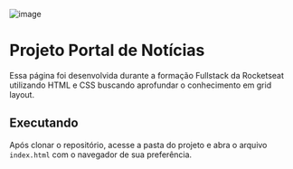 ![image](https://github.com/user-attachments/assets/c534f82e-ea2f-4874-b583-19ce5cd4ad44)

# Projeto Portal de Notícias

Essa página foi desenvolvida durante a formação Fullstack da Rocketseat utilizando HTML e CSS buscando aprofundar o conhecimento em grid layout.

## Executando

Após clonar o repositório, acesse a pasta do projeto e abra o arquivo `index.html` com o navegador de sua preferência.
